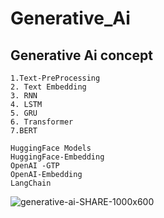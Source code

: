 # Generative_Ai
## Generative Ai concept 
```
1.Text-PreProcessing
2. Text Embedding
3. RNN
4. LSTM
5. GRU
6. Transformer
7.BERT
```
```
HuggingFace Models
HuggingFace-Embedding
OpenAI -GTP
OpenAI-Embedding
LangChain
```
![generative-ai-SHARE-1000x600](https://github.com/Praveenku32k/Generative_Ai/assets/68581081/59873618-64d7-4d89-91dc-6750f2b0babc)


